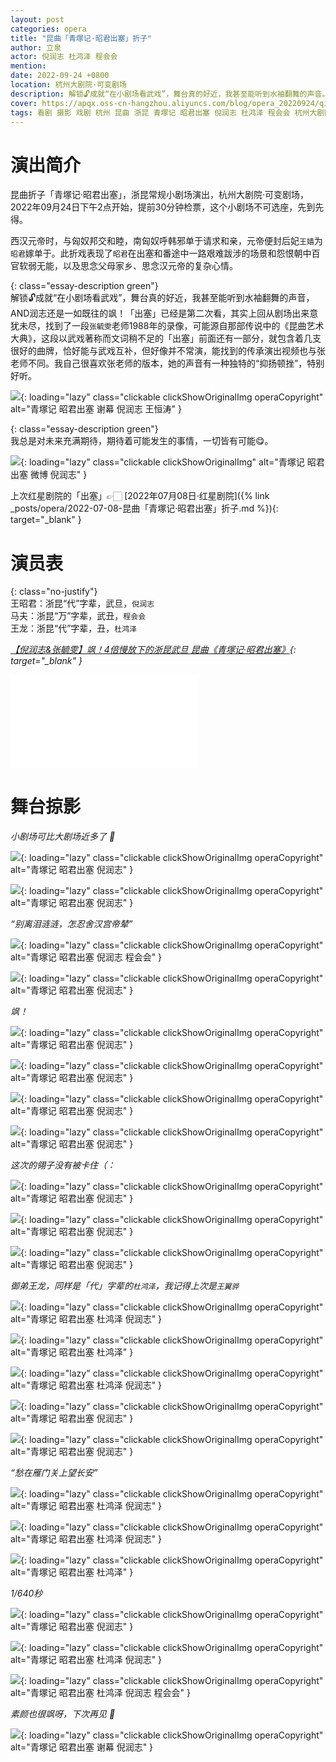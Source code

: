 ```yaml
---
layout: post
categories: opera
title: "昆曲「青塚记·昭君出塞」折子"
author: 立泉
actor: 倪润志 杜鸿泽 程会会
mention: 
date: 2022-09-24 +0800
location: 杭州大剧院·可变剧场
description: 解锁🔓成就“在小剧场看武戏”，舞台真的好近，我甚至能听到水袖翻舞的声音。「出塞」已经是第二次看，其实上回从剧场出来意犹未尽，找到了一段张毓雯老师1988年的录像，可能源自那部传说中的《昆曲艺术大典》，这段以武戏著称而文词稍不足的「出塞」前面还有一部分，就包含着几支很好的曲牌，恰好能与武戏互补，但好像并不常演，能找到的传承演出视频也与张老师不同，我自己很喜欢张老师的版本，可惜为什么不演了呢。
cover: https://apqx.oss-cn-hangzhou.aliyuncs.com/blog/opera_20220924/qingzhongji_zhaojunchusai/DSC02718_thumb.jpg
tags: 看剧 摄影 戏剧 杭州 昆曲 浙昆 青塚记 昭君出塞 倪润志 杜鸿泽 程会会 杭州大剧院·可变剧场
---
```


# 演出简介

昆曲折子「青塚记·昭君出塞」，浙昆常规小剧场演出，杭州大剧院·可变剧场，2022年09月24日下午2点开始，提前30分钟检票，这个小剧场不可选座，先到先得。

西汉元帝时，与匈奴邦交和睦，南匈奴呼韩邪单于请求和亲，元帝便封后妃`王嫱`为`昭君`嫁单于。此折戏表现了`昭君`在出塞和番途中一路艰难跋涉的场景和怨恨朝中百官软弱无能，以及思念父母家乡、思念汉元帝的复杂心情。

{: class="essay-description green"}  
解锁🔓成就“在小剧场看武戏”，舞台真的好近，我甚至能听到水袖翻舞的声音，AND润志还是一如既往的飒！「出塞」已经是第二次看，其实上回从剧场出来意犹未尽，找到了一段`张毓雯`老师1988年的录像，可能源自那部传说中的《昆曲艺术大典》，这段以武戏著称而文词稍不足的「出塞」前面还有一部分，就包含着几支很好的曲牌，恰好能与武戏互补，但好像并不常演，能找到的传承演出视频也与张老师不同。我自己很喜欢张老师的版本，她的声音有一种独特的“抑扬顿挫”，特别好听。

![](https://apqx.oss-cn-hangzhou.aliyuncs.com/blog/opera_20220924/qingzhongji_zhaojunchusai/DSC03330_thumb.jpg){: loading="lazy" class="clickable clickShowOriginalImg operaCopyright" alt="青塚记 昭君出塞 谢幕 倪润志 王恒涛" }


{: class="essay-description green"}  
我总是对未来充满期待，期待着可能发生的事情，一切皆有可能😋。

![](https://apqx.oss-cn-hangzhou.aliyuncs.com/blog/opera_20220924/qingzhongji_zhaojunchusai/IMG_2945_thumb.jpg){: loading="lazy" class="clickable clickShowOriginalImg" alt="青塚记 昭君出塞 微博 倪润志" }

上次红星剧院的「出塞」👉🏻 [2022年07月08日·红星剧院]({% link _posts/opera/2022-07-08-昆曲「青塚记·昭君出塞」折子.md %}){: target="_blank" }

# 演员表

{: class="no-justify"}  
王昭君：浙昆“代”字辈，武旦，`倪润志`  
马夫：浙昆“万”字辈，武丑，`程会会`  
王龙：浙昆“代”字辈，丑，`杜鸿泽`

*[【倪润志&张毓雯】飒！4倍慢放下的浙昆武旦 昆曲《青塚记·昭君出塞》](https://www.bilibili.com/video/BV1sN4y1P7RM){: target="_blank" }*

<div class="video-container">
<iframe loading="lazy" src="//player.bilibili.com/player.html?aid=901003361&bvid=BV1sN4y1P7RM&cid=847845638&page=1" scrolling="no" border="0" frameborder="no" framespacing="0" allowfullscreen="true"> </iframe>
</div>

# 舞台掠影

*小剧场可比大剧场近多了 📸*

![](https://apqx.oss-cn-hangzhou.aliyuncs.com/blog/opera_20220924/qingzhongji_zhaojunchusai/DSC02718_thumb.jpg){: loading="lazy" class="clickable clickShowOriginalImg operaCopyright" alt="青塚记 昭君出塞 倪润志" }

![](https://apqx.oss-cn-hangzhou.aliyuncs.com/blog/opera_20220924/qingzhongji_zhaojunchusai/DSC02721_thumb.jpg){: loading="lazy" class="clickable clickShowOriginalImg operaCopyright" alt="青塚记 昭君出塞 倪润志" }

*“别离泪涟涟，怎忍舍汉宫帝辇”*

![](https://apqx.oss-cn-hangzhou.aliyuncs.com/blog/opera_20220924/qingzhongji_zhaojunchusai/DSC02724_thumb.jpg){: loading="lazy" class="clickable clickShowOriginalImg operaCopyright" alt="青塚记 昭君出塞 倪润志 程会会" }

![](https://apqx.oss-cn-hangzhou.aliyuncs.com/blog/opera_20220924/qingzhongji_zhaojunchusai/DSC02727_thumb.jpg){: loading="lazy" class="clickable clickShowOriginalImg operaCopyright" alt="青塚记 昭君出塞 倪润志" }

*飒！*

![](https://apqx.oss-cn-hangzhou.aliyuncs.com/blog/opera_20220924/qingzhongji_zhaojunchusai/DSC02741_thumb.jpg){: loading="lazy" class="clickable clickShowOriginalImg operaCopyright" alt="青塚记 昭君出塞 倪润志" }

![](https://apqx.oss-cn-hangzhou.aliyuncs.com/blog/opera_20220924/qingzhongji_zhaojunchusai/DSC02749_thumb.jpg){: loading="lazy" class="clickable clickShowOriginalImg operaCopyright" alt="青塚记 昭君出塞 倪润志" }

![](https://apqx.oss-cn-hangzhou.aliyuncs.com/blog/opera_20220924/qingzhongji_zhaojunchusai/DSC02752_thumb.jpg){: loading="lazy" class="clickable clickShowOriginalImg operaCopyright" alt="青塚记 昭君出塞 倪润志" }

![](https://apqx.oss-cn-hangzhou.aliyuncs.com/blog/opera_20220924/qingzhongji_zhaojunchusai/DSC02757_thumb.jpg){: loading="lazy" class="clickable clickShowOriginalImg operaCopyright" alt="青塚记 昭君出塞 倪润志" }

*这次的翎子没有被卡住（：*

![](https://apqx.oss-cn-hangzhou.aliyuncs.com/blog/opera_20220924/qingzhongji_zhaojunchusai/DSC02759_thumb.jpg){: loading="lazy" class="clickable clickShowOriginalImg operaCopyright" alt="青塚记 昭君出塞 倪润志" }

![](https://apqx.oss-cn-hangzhou.aliyuncs.com/blog/opera_20220924/qingzhongji_zhaojunchusai/DSC02785_thumb.jpg){: loading="lazy" class="clickable clickShowOriginalImg operaCopyright" alt="青塚记 昭君出塞 倪润志" }

![](https://apqx.oss-cn-hangzhou.aliyuncs.com/blog/opera_20220924/qingzhongji_zhaojunchusai/DSC02788_thumb.jpg){: loading="lazy" class="clickable clickShowOriginalImg operaCopyright" alt="青塚记 昭君出塞 倪润志" }

*御弟王龙，同样是「代」字辈的`杜鸿泽`，我记得上次是`王翼骅`*

![](https://apqx.oss-cn-hangzhou.aliyuncs.com/blog/opera_20220924/qingzhongji_zhaojunchusai/DSC02807_thumb.jpg){: loading="lazy" class="clickable clickShowOriginalImg operaCopyright" alt="青塚记 昭君出塞 杜鸿泽 倪润志" }

![](https://apqx.oss-cn-hangzhou.aliyuncs.com/blog/opera_20220924/qingzhongji_zhaojunchusai/DSC02809_thumb.jpg){: loading="lazy" class="clickable clickShowOriginalImg operaCopyright" alt="青塚记 昭君出塞 杜鸿泽" }

![](https://apqx.oss-cn-hangzhou.aliyuncs.com/blog/opera_20220924/qingzhongji_zhaojunchusai/DSC02816_thumb.jpg){: loading="lazy" class="clickable clickShowOriginalImg operaCopyright" alt="青塚记 昭君出塞 杜鸿泽 倪润志" }

![](https://apqx.oss-cn-hangzhou.aliyuncs.com/blog/opera_20220924/qingzhongji_zhaojunchusai/DSC02820_thumb.jpg){: loading="lazy" class="clickable clickShowOriginalImg operaCopyright" alt="青塚记 昭君出塞 倪润志" }

![](https://apqx.oss-cn-hangzhou.aliyuncs.com/blog/opera_20220924/qingzhongji_zhaojunchusai/DSC02828_thumb.jpg){: loading="lazy" class="clickable clickShowOriginalImg operaCopyright" alt="青塚记 昭君出塞 倪润志" }

*“愁在雁门关上望长安”*

![](https://apqx.oss-cn-hangzhou.aliyuncs.com/blog/opera_20220924/qingzhongji_zhaojunchusai/DSC02835_thumb.jpg){: loading="lazy" class="clickable clickShowOriginalImg operaCopyright" alt="青塚记 昭君出塞 杜鸿泽 倪润志" }

![](https://apqx.oss-cn-hangzhou.aliyuncs.com/blog/opera_20220924/qingzhongji_zhaojunchusai/DSC02855_thumb.jpg){: loading="lazy" class="clickable clickShowOriginalImg operaCopyright" alt="青塚记 昭君出塞 杜鸿泽 倪润志" }

![](https://apqx.oss-cn-hangzhou.aliyuncs.com/blog/opera_20220924/qingzhongji_zhaojunchusai/DSC02862_thumb.jpg){: loading="lazy" class="clickable clickShowOriginalImg operaCopyright" alt="青塚记 昭君出塞 杜鸿泽" }

*1/640秒*

![](https://apqx.oss-cn-hangzhou.aliyuncs.com/blog/opera_20220924/qingzhongji_zhaojunchusai/DSC02869_thumb.jpg){: loading="lazy" class="clickable clickShowOriginalImg operaCopyright" alt="青塚记 昭君出塞 倪润志" }

![](https://apqx.oss-cn-hangzhou.aliyuncs.com/blog/opera_20220924/qingzhongji_zhaojunchusai/DSC02885_thumb.jpg){: loading="lazy" class="clickable clickShowOriginalImg operaCopyright" alt="青塚记 昭君出塞 杜鸿泽 倪润志" }

![](https://apqx.oss-cn-hangzhou.aliyuncs.com/blog/opera_20220924/qingzhongji_zhaojunchusai/DSC02894_thumb.jpg){: loading="lazy" class="clickable clickShowOriginalImg operaCopyright" alt="青塚记 昭君出塞 杜鸿泽 倪润志 程会会" }

*素颜也很飒呀，下次再见 🥳*

![](https://apqx.oss-cn-hangzhou.aliyuncs.com/blog/opera_20220924/qingzhongji_zhaojunchusai/DSC03330_01_thumb.jpg){: loading="lazy" class="clickable clickShowOriginalImg operaCopyright" alt="青塚记 昭君出塞 谢幕 倪润志" }